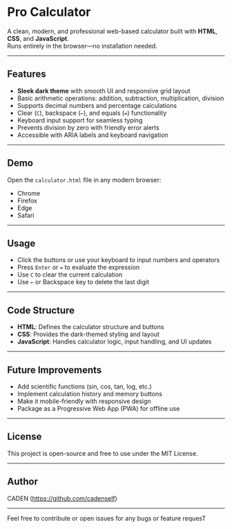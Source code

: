 # Pro Calculator

A clean, modern, and professional web-based calculator built with **HTML**, **CSS**, and **JavaScript**.  
Runs entirely in the browser—no installation needed.

---

## Features

- **Sleek dark theme** with smooth UI and responsive grid layout  
- Basic arithmetic operations: addition, subtraction, multiplication, division  
- Supports decimal numbers and percentage calculations  
- Clear (`C`), backspace (`←`), and equals (`=`) functionality  
- Keyboard input support for seamless typing  
- Prevents division by zero with friendly error alerts  
- Accessible with ARIA labels and keyboard navigation

---

## Demo

Open the `calculator.html` file in any modern browser:  
- Chrome  
- Firefox  
- Edge  
- Safari  

---

## Usage

- Click the buttons or use your keyboard to input numbers and operators  
- Press `Enter` or `=` to evaluate the expression  
- Use `C` to clear the current calculation  
- Use `←` or Backspace key to delete the last digit  

---

## Code Structure

- **HTML**: Defines the calculator structure and buttons  
- **CSS**: Provides the dark-themed styling and layout  
- **JavaScript**: Handles calculator logic, input handling, and UI updates

---

## Future Improvements

- Add scientific functions (sin, cos, tan, log, etc.)  
- Implement calculation history and memory buttons  
- Make it mobile-friendly with responsive design  
- Package as a Progressive Web App (PWA) for offline use

---

## License

This project is open-source and free to use under the MIT License.

---

## Author

CADEN  (https://github.com/cadenself)

---

Feel free to contribute or open issues for any bugs or feature requesT
